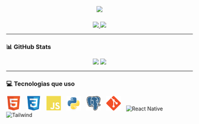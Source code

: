 <h1 align="center">
  <img src="https://readme-typing-svg.herokuapp.com/?font=Fira+Code&size=35&center=true&vCenter=true&width=500&height=70&duration=2000&color=FF69B4&lines=Olá!+👋;Me+chamo+Lhara!;" />
</h1>

<p align="center">
  <a href="https://www.instagram.com/lhara_ra/" target="_blank">
    <img src="https://img.shields.io/badge/-Instagram-%23E4405F?style=for-the-badge&logo=instagram&logoColor=white">
  </a>
  <a href="mailto:lhararaysa2306@gmail.com" target="_blank">
    <img src="https://img.shields.io/badge/-Gmail-%23333?style=for-the-badge&logo=gmail&logoColor=white">
  </a>
</p>

---

### 📊 GitHub Stats

<p align="center">
  <img height="160px" src="https://github-readme-stats.vercel.app/api?username=LharaRaysa&show_icons=true&hide=contribs,prs&cache_seconds=86400&theme=holi" />
  <img height="160px" src="https://github-readme-stats.vercel.app/api/top-langs/?username=LharaRaysa&layout=compact&langs_count=8&theme=holi" />
</p>

---

### 💻 Tecnologias que uso

<div>
  <img alt="HTML" height="40" style="margin-right:10px;" src="https://raw.githubusercontent.com/devicons/devicon/master/icons/html5/html5-original.svg">
  <img alt="CSS" height="40" style="margin-right:10px;" src="https://raw.githubusercontent.com/devicons/devicon/master/icons/css3/css3-original.svg">
  <img alt="JavaScript" height="40" style="margin-right:10px;" src="https://raw.githubusercontent.com/devicons/devicon/master/icons/javascript/javascript-plain.svg">
  <img alt="Python" height="40" style="margin-right:10px;" src="https://raw.githubusercontent.com/devicons/devicon/master/icons/python/python-original.svg">
  <img alt="PostgreSQL" height="40" style="margin-right:10px;" src="https://raw.githubusercontent.com/devicons/devicon/master/icons/postgresql/postgresql-original.svg">
  <img alt="Git" height="40" style="margin-right:10px;" src="https://raw.githubusercontent.com/devicons/devicon/master/icons/git/git-original.svg">
  <img alt="React Native" height="40" style="margin-right:10px;" src="https://cdn.jsdelivr.net/gh/devicons/devicon@latest/icons/reactnative/reactnative-original.svg" />
  <img alt="Tailwind" height="40" style="margin-right:10px;" src="https://cdn.jsdelivr.net/gh/devicons/devicon@latest/icons/tailwindcss/tailwindcss-original.svg" />

